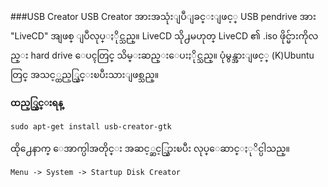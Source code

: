 ###USB Creator
USB Creator အားအသုံးျပဳျခင္းျဖင့္ USB pendrive အား "LiveCD" အျဖစ္ ျပဳလုပ္ႏိုင္သည္။ LiveCD သို႕မဟုတ္ LiveCD ၏ .iso ဖိုင္မ်ားကိုလည္း hard drive ေပၚတြင္ သိမ္းဆည္းေပးႏိုင္သည္။ ပုံမွန္အားျဖင့္ (K)Ubuntu တြင္ အသင့္ထည့္သြင္းၿပီးသားျဖစ္သည္။ 

**ထည့္သြင္းရန္**

	sudo apt-get install usb-creator-gtk

ထို႕ေနာက္ ေအာက္ပါအတိုင္း အဆင့္ဆင့္သြားၿပီး လုပ္ေဆာင္ႏုိင္ပါသည္။

	Menu -> System -> Startup Disk Creator 
